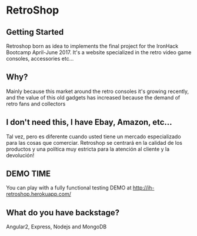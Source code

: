 RetroShop
===============

Getting Started
---------------
Retroshop born as idea to implements the final project for the IronHack Bootcamp April-June 2017. It's a website specialized 
in the retro video game consoles, accessories etc...

Why?
----------------
Mainly because this market around the retro consoles it's growing recently, and the value of this old gadgets has increased because the demand of retro fans and collectors

I don't need this, I have Ebay, Amazon, etc...
----------------
Tal vez, pero es diferente cuando usted tiene un mercado especializado para las cosas que comerciar. Retroshop se centrará en la calidad de los productos
y una política muy estricta para la atención al cliente y la devolución!

DEMO TIME
---------
You can play with a fully functional testing DEMO at http://ih-retroshop.herokuapp.com/

What do you have backstage?
--------------------
Angular2, Express, Nodejs and MongoDB
